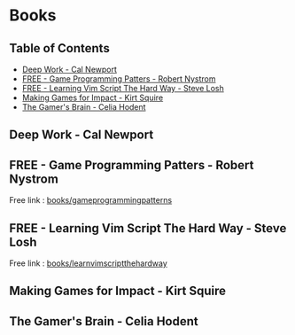 # Books

## Table of Contents
<!-- vim-markdown-toc GFM -->

* [Deep Work - Cal Newport](#deep-work---cal-newport)
* [FREE - Game Programming Patters - Robert Nystrom](#free---game-programming-patters---robert-nystrom)
* [FREE - Learning Vim Script The Hard Way - Steve Losh](#free---learning-vim-script-the-hard-way---steve-losh)
* [Making Games for Impact - Kirt Squire](#making-games-for-impact---kirt-squire)
* [The Gamer's Brain - Celia Hodent](#the-gamers-brain---celia-hodent)

<!-- vim-markdown-toc -->

## Deep Work - Cal Newport

## FREE - Game Programming Patters - Robert Nystrom

Free link : [books/gameprogrammingpatterns](http://gameprogrammingpatterns.com/contents.html)

## FREE - Learning Vim Script The Hard Way - Steve Losh

Free link : [books/learnvimscriptthehardway](https://learnvimscriptthehardway.stevelosh.com/)

## Making Games for Impact - Kirt Squire

## The Gamer's Brain - Celia Hodent
